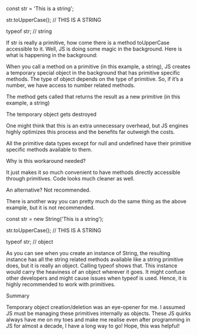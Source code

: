 const str = 'This is a string'; 

str.toUpperCase(); // THIS IS A STRING 

typeof str; // string 

If str is really a primitive, how come there is a method toUpperCase accessible to it. Well, JS is doing some magic in the background. Here is what is happening in the background: 

When you call a method on a primitive (in this example, a string), JS creates a temporary special object in the background that has primitive specific methods. The type of object depends on the type of primitive. So, if it’s a number, we have access to number related methods. 

The method gets called that returns the result as a new primitive (in this example, a string) 

The temporary object gets destroyed 

One might think that this is an extra unnecessary overhead, but JS engines highly optimizes this process and the benefits far outweigh the costs. 

All the primitive data types except for null and undefined have their primitive specific methods available to them. 

Why is this workaround needed? 

It just makes it so much convenient to have methods directly accessible through primitives. Code looks much cleaner as well. 

An alternative? Not recommended. 

There is another way you can pretty much do the same thing as the above example, but it is not recommended. 

const str = new String('This is a string'); 

str.toUpperCase(); // THIS IS A STRING 

typeof str; // object 

As you can see when you create an instance of String, the resulting instance has all the string related methods available like a string primitive does, but it is really an object. Calling typeof shows that. This instance would carry the heaviness of an object wherever it goes. It might confuse other developers and might cause issues when typeof is used. Hence, it is highly recommended to work with primitives. 

Summary 

Temporary object creation/deletion was an eye-opener for me. I assumed JS must be managing these primitives internally as objects. These JS quirks always have me on my toes and make me realise even after programming in JS for almost a decade, I have a long way to go! Hope, this was helpful!